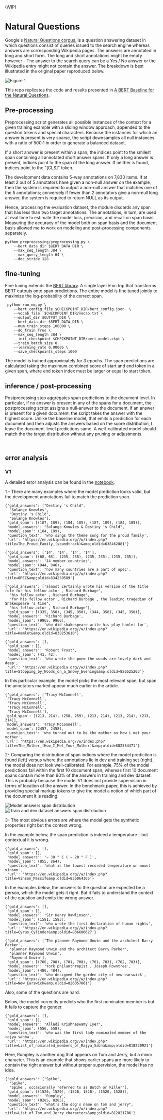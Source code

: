 (WIP)

# Natural Questions
Google's [Natural Questions corpus](https://ai.google/research/pubs/pub47761),
is a question answering dataset in which questions consist of queries issued to the
search engine whereas answers are corresponding Wikipedia pages. The answers are annotated in long and short form.
The long and short annotations might be empty however - The answer to the search query can be a Yes / No answer or
the Wikipedia entry might not contain the answer. The breakdown is best illustrated in the original paper reproduced below.



![Figure 1](https://github.com/dzorlu/natural_questions/blob/master/supporting_docs/Figure%201.png)


This repo replicates the code and results presented in [A BERT Baseline for the Natural Questions](https://arxiv.org/abs/1901.08634).

## Pre-processing
Preprocessing script generates all possible instances of the context for a given training example with a sliding window approach,
appended to the question tokens and special characters. Because the instances for which an answer is
present is very sparse, the script downsamples all null instances with a ratio of 500:1 in order to generate a balanced dataset.

If a short answer is present within a span, the indices point to the smllest span containing all annotated short answer spans.
If only a long answer is present, indices point to the span of the long answer. If neither is found, indices
point to the "[CLS]" token.

The development data contains 5-way annotations on 7,830 items. If at least 2 out of 5 annotators have given a non-null answer on the
example, then the system is required to output a non-null answer that matches one of the 5 annotations;
conversely if fewer than 2 annotators give a non-null long answer, the system is required to return NULL as its output.

Hence, processing the evaluation dataset, the module discards any span that has less than two target annotations. The annotations, in turn,
are used at eval time to estimate the model loss, precision, and recall on span basis. Measuring the accuracy of the model both on span basis
and the document basis allowed me to work on modeling and post-processing components separately.


```buildoutcfg
python preprocessing/preprocessing.py \
    --bert_data_dir $BERT_DATA_DIR \
    --max_seq_length 384 \
    --max_query_length 64 \
    --doc_stride 128
```


## fine-tuning
Fine tuning extends the [BERT library](https://github.com/google-research/bert).
A single layer `W` on top that transforms BERT outputs onto span predictions. The entire model is fine tuned jointly to
maximize the log-probability of the correct span.

```
 python run_nq.py \
    --bert_config_file $CHECKPOINT_DIR/bert_config.json  \
    --vocab_file  $CHECKPOINT_DIR/vocab.txt \
    --output_dir $OUTPUT_DIR \
    --bert_data_dir $BERT_DATA_DIR \
    --num_train_steps 100000 \
    --do_train True \
    --max_seq_length 384 \
    --init_checkpoint $CHECKPOINT_DIR/bert_model.ckpt \
    --train_batch_size 8
    --learning_rate 0.00005 \
    --save_checkpoints_steps 1000
```

The model is trained approximately for 3 epochs. The span predictions are calculated taking the maximum combined score
of start and end token in a given span, where end token index must be larger or equal to start token.

## inference / post-processing
Postprocessing step aggregates span predictions to the document level. In particular, if no answer is present in any of the spans for a document,
the postprocessing script assigns a null-answer to the document. if an answer is present for a given document, the script takes the answer
with the highest score. Unlike the baseline model, that emits a prediction for each document and then adjusts the answers based on the score distribution,
I leave the document-level predictions same. A well-calibrated model should match the the target distribution without any pruning or adjustments.


```


```

## error analysis

### V1
A detailed error analysis can be found in the [notebook](https://github.com/dzorlu/natural_questions/blob/master/error_analysis.ipynb).

1 - There are many examples where the model prediction looks valid, but the development annotations fail to match the prediction span.

```
{'gold_answers': ["Destiny 's Child",
  'Solange Knowles',
  "Destiny 's Child",
  'Solange Knowles'],
 'gold_span': [(187, 189), (184, 185), (187, 189), (184, 185)],
 'model_answers': "Solange Knowles & Destiny 's Child",
 'model_span': (184, 189),
 'question_text': 'who sings the theme song for the proud family',
 'url': 'https://en.wikipedia.org//w/index.php?title=The_Proud_Family_(soundtrack)&amp;oldid=638462881'}
```

```
{'gold_answers': ['14', '14', '14', '14'],
 'gold_span': [(68, 68), (235, 235), (235, 235), (235, 235)],
 'model_answers': '14 member countries',
 'model_span': (944, 946),
 'question_text': 'how many countries are a part of opec',
 'url': 'https://en.wikipedia.org//w/index.php?title=OPEC&amp;oldid=834259589'}
```

```
{'gold_answers': ['almost certainly wrote his version of the title role for his fellow actor , Richard Burbage',
  'his fellow actor , Richard Burbage',
  "for his fellow actor , Richard Burbage , the leading tragedian of Shakespeare 's time",
  'his fellow actor , Richard Burbage'],
 'gold_span': [(335, 350), (345, 350), (344, 358), (345, 350)],
 'model_answers': 'Richard Burbage',
 'model_span': (9965, 9966),
 'question_text': 'who did shakespeare write his play hamlet for',
 'url': 'https://en.wikipedia.org//w/index.php?title=Hamlet&amp;oldid=838253610'}
```

```
{'gold_answers': [],
 'gold_span': [],
 'model_answers': 'Robert Frost',
 'model_span': (41, 42),
 'question_text': 'who wrote the poem the woods are lovely dark and deep',
 'url': 'https://en.wikipedia.org//w/index.php?title=Stopping_by_Woods_on_a_Snowy_Evening&amp;oldid=826525203'}
 ```

 In this particular example, the model picks the most relevant span, but span the annotators marked appear much earlier in the article.
 ```
 {'gold_answers': ['Tracy McConnell',
  'Tracy McConnell',
  'Tracy McConnell',
  'Tracy McConnell',
  'Tracy McConnell'],
 'gold_span': [(213, 214), (258, 259), (213, 214), (213, 214), (213, 214)],
 'model_answers': 'Tracy McConnell',
 'model_span': (2457, 2458),
 'question_text': 'who turned out to be the mother on how i met your mother',
 'url': 'https://en.wikipedia.org//w/index.php?title=The_Mother_(How_I_Met_Your_Mother)&amp;oldid=802354471'}
 ```

2- Comparing the distribution of span indices where the model prediction is found (left) versus where the annotations lie in dev and training set (right),
the model does not look well-calibrated. For example, 75% of the model predictions fall within the first 10 document span, whereas first 10 document spans
contain more than 90% of the answers in training and dev dataset.
This is probably because the model V1 does not provide supervision in terms of location of the answer. In the benchmark paper,
this is achieved by providing special markup tokens to give the model a notion of which part of the document it is reading.

![Model answers span distribution](https://github.com/dzorlu/natural_questions/blob/master/supporting_docs/model_answer_span_distribution.png)
![Train and dev dataset answers span distribution](https://github.com/dzorlu/natural_questions/blob/master/supporting_docs/train_answer_span_distribution.png)

3- The most obvious errors are where the model gets the synthetic properties right but the context wrong.

In the example below, the span prediction is indeed a temperature - but contextual it is wrong.

```
{'gold_answers': [],
 'gold_span': [],
 'model_answers': '− 30 ° C ( − 20 ° F )',
 'model_span': (855, 864),
 'question_text': 'what is the lowest recorded temperature on mount vinson',
 'url': 'https://en.wikipedia.org//w/index.php?title=Vinson_Massif&amp;oldid=836064305'}
```

In the examples below, the answers to the question are expected be a person, which the model gets it right.
But it fails to understand the context of the question and emits the wrong answer.

```
{'gold_answers': [],
 'gold_span': [],
 'model_answers': 'Sir Henry Rawlinson',
 'model_span': (1581, 1583),
 'question_text': 'who wrote the first declaration of human rights',
 'url': 'https://en.wikipedia.org//w/index.php?title=Cyrus_Cylinder&amp;oldid=836606627'}

{'gold_answers': ['The planner Raymond Unwin and the architect Barry Parker',
  'planner Raymond Unwin and the architect Barry Parker',
  'planner Raymond Unwin',
  'Raymond Unwin'],
 'gold_span': [(700, 708), (701, 708), (701, 703), (702, 703)],
 'model_answers': 'York philanthropist , Joseph Rowntree',
 'model_span': (480, 484),
 'question_text': 'who designed the garden city of new earswick',
 'url': 'https://en.wikipedia.org//w/index.php?title=New_Earswick&amp;oldid=826057861'}
```
Also, some of the questions are hard.

Below, the model correctly predicts who the first nominated member is but it fails to capture
the gender.
```
{'gold_answers': [],
 'gold_span': [],
 'model_answers': 'Alladi Krishnaswamy Iyer',
 'model_span': (556, 558),
 'question_text': 'who was the first lady nominated member of the rajya sabha',
 'url': 'https://en.wikipedia.org//w/index.php?title=List_of_nominated_members_of_Rajya_Sabha&amp;oldid=818220921'}
```
Here, Rumpley is another dog that appears on Tom and Jerry, but a minor character. This is an example that shows
earlier spans are more likely to contain the right answer but without proper supervision, the model has no idea.  
```
{'gold_answers': ['Spike',
  'Spike',
  'Spike , occasionally referred to as Butch or Killer'],
 'gold_span': [(1520, 1520), (1520, 1520), (1520, 1528)],
 'model_answers': 'Rumpley',
 'model_span': (8285, 8285),
 'question_text': "what's the dog's name on tom and jerry",
 'url': 'https://en.wikipedia.org//w/index.php?title=List_of_Tom_and_Jerry_characters&amp;oldid=812821786'}
 ```

